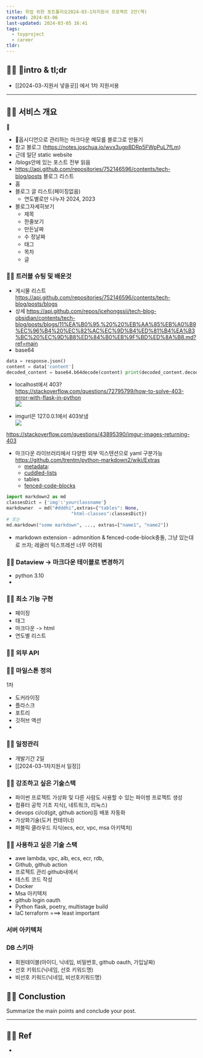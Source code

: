 ```yaml
---
title: 취업 위한 포트폴리오2024-03-1차지원서 프로젝트 2안(책)
created: 2024-03-06
last-updated: 2024-03-05 16:41
tags:
  - toyproject
  - career
tldr:
---
```


## 👯‍♂️ intro & tl;dr

- [[2024-03-지원서 넣을곳]] 에서 1차 지원서용

--- 

## 👯‍♂️ 서비스 개요


- 옵시디언으로 관리하는 마크다운 메모를 블로그로 만들기
- 참고 블로그 (https://notes.joschua.io/wvx3ugpBDRp5FWpPuL7fLm)
- 근데 일단 static website
-  /blogs안에 있는 포스트 전부 읽음
- https://api.github.com/repositories/752146596/contents/tech-blog/posts 블로그 리스트 
- 홈
- 블로그 글 리스트(페이징없음)
	- 연도별로만 나누자 2024, 2023
- 블로그자세히보기
	- 제목
	- 한줄보기
	- 만든날짜 
	- 수 정날짜
	- 태그
	- 목차
	- 글


### 👯‍♂️ 트러블 슈팅 및 배운것


- 게시물 리스트 https://api.github.com/repositories/752146596/contents/tech-blog/posts/blogs
- 상세 https://api.github.com/repos/icehongssii/tech-blog-obsidian/contents/tech-blog/posts/blogs/11%EA%B0%95.%20%20%EB%AA%85%EB%A0%B9%EC%96%B4%20%EC%82%AC%EC%9D%B4%ED%81%B4%EA%B3%BC%20%EC%9D%B8%ED%84%B0%EB%9F%BD%ED%8A%B8.md?ref=main
- base64

```python
data = response.json() 
content = data['content'] 
decoded_content = base64.b64decode(content) print(decoded_content.decode('utf-8')) 
```
-  localhost에서 403?  
https://stackoverflow.com/questions/72795799/how-to-solve-403-error-with-flask-in-python  
![](https://i.imgur.com/ir1mOIc.png)

- imgurl은 127.0.0.1에서 403보냄  
![](https://i.imgur.com/BHNChZ3.png)

https://stackoverflow.com/questions/43895390/imgur-images-returning-403


- 마크다운 라이브러리에서 다양한 외부 익스텐션으로 yaml 구분가능  
https://github.com/trentm/python-markdown2/wiki/Extras
	- [metadata](https://github.com/trentm/python-markdown2/wiki/metadata):
	- [cuddled-lists](https://github.com/trentm/python-markdown2/wiki/cuddled-lists)
	- tables
	- [fenced-code-blocks](https://github.com/trentm/python-markdown2/wiki/fenced-code-blocks)

```python
import markdown2 as md 
classesDict = {'img':'yourclassname'}
markdowner  = md("#dddhi",extras={"tables": None, 
						"html-classes":classesDict})
# 또는
md.markdown("some markdown", ..., extras=["name1", "name2"])
```

- markdown extension - admonition & fenced-code-block충돌, 그냥 있는대로 쓰자; 레귤러 익스프레션 너무 어려워


### 👯‍♂️ Dataview -> 마크다운 테이블로 변경하기
- python 3.10 
- 



### 👯‍♂️ 최소 기능 구현

- 페이징
- 태그
- 마크다운 -> html 
- 연도별 리스트

### 👯‍♂️ 외부 API

### 👯‍♂️ 마일스톤 정의

1차 
- 도커라이징
- 플라스크
- 포트리
- 깃허브 액션
- 

### 👯‍♂️ 일정관리

- 개발기간 2일 
- [[2024-03-1차지원서 일정]]


### 👯‍♂️ 강조하고 싶은 기술스택

- 파이썬 프로젝트 가상화 및 다른 사람도 사용할 수 있는 파이썽 프로젝트 생성
- 컴퓨터 공학 기초 지식(, 네트워크, 리눅스)
- devops ci/cd(git, github action)등 배포 자동화
- 가상화기술(도커 컨테이너)
- 퍼블릭 클라우드 지식(ecs, ecr, vpc, msa 아키텍처)

### 👯‍♂️ 사용하고 싶은 기술 스택

- awe lambda, vpc, alb, ecs, ecr, rdb,  
- Github, github action
- 프로젝트 관리 github내에서
- 테스트 코드 작성
- Docker
- Msa 아키텍처
- github login oauth
- Python flask, poetry, multistage build
- IaC terraform  ===> least important

### 서버 아키텍처

### DB 스키마
- 회원테이블(아이디, 닉네임, 비밀번호, github oauth, 가입날짜)
- 선호 키워드(닉네임, 선호 키워드명)
- 비선호 키워드(닉네임, 비선호키워드명)


## 👯‍♂️ Conclustion

Summarize the main points and conclude your post.

--- 

## 👯‍♂️ Ref

- [^1]:  작성자. "제목," 사이트명, 발행날짜, [URL](www.naver.com)

